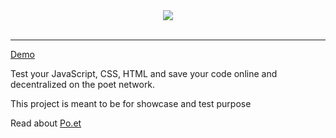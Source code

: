 <div align="center">
  <img src="http://nokol.net/jspoetly/logo_jspoetly.png"><br><br>
</div>

-----------------

 [Demo](http://nokol.net/jspoetly/)

Test your JavaScript, CSS, HTML and save your code online and decentralized on the poet network.

This project is meant to be for showcase and test purpose

Read about [Po.et](https://www.po.et/)
